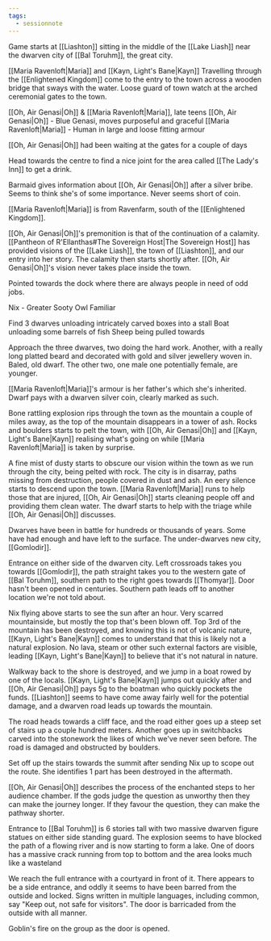 ```yaml
---
tags:
  - sessionnote
---
```

Game starts at [[Liashton]] sitting in the middle of the [[Lake Liash]] near the dwarven city of [[Bal Toruhm]], the great city.

[[Maria Ravenloft|Maria]] and [[Kayn, Light's Bane|Kayn]] Travelling through the [[Enlightened Kingdom]] come to the entry to the town across a wooden bridge that sways with the water. Loose guard of town watch at the arched ceremonial gates to the town.

[[Oh, Air Genasi|Oh]] & [[Maria Ravenloft|Maria]], late teens
[[Oh, Air Genasi|Oh]] - Blue Genasi, moves purposeful and graceful
[[Maria Ravenloft|Maria]] - Human in large and loose fitting armour

[[Oh, Air Genasi|Oh]] had been waiting at the gates for a couple of days

Head towards the centre to find a nice joint for the area called [[The Lady's Inn]] to get a drink. 

Barmaid gives information about [[Oh, Air Genasi|Oh]] after a silver bribe. Seems to think she's of some importance. Never seems short of coin.

[[Maria Ravenloft|Maria]] is from Ravenfarm, south of the [[Enlightened Kingdom]].

[[Oh, Air Genasi|Oh]]'s premonition is that of the continuation of a calamity. [[Pantheon of R'Ellanthas#The Sovereign Host|The Sovereign Host]] has provided visions of the [[Lake Liash]], the town of [[Liashton]], and our entry into her story. The calamity then starts shortly after. [[Oh, Air Genasi|Oh]]'s vision never takes place inside the town.

Pointed towards the dock where there are always people in need of odd jobs.

Nix - Greater Sooty Owl Familiar

Find 3 dwarves unloading intricately carved boxes into a stall
Boat unloading some barrels of fish
Sheep being pulled towards

Approach the three dwarves, two doing the hard work. Another, with a really long platted beard and decorated with gold and silver jewellery woven in. Baled, old dwarf. The other two, one male one potentially female, are younger.

[[Maria Ravenloft|Maria]]'s armour is her father's which she's inherited. Dwarf pays with a dwarven silver coin, clearly marked as such.

Bone rattling explosion rips through the town as the mountain a couple of miles away, as the top of the mountain disappears in a tower of ash. Rocks and boulders starts to pelt the town, with [[Oh, Air Genasi|Oh]] and [[Kayn, Light's Bane|Kayn]] realising what's going on while [[Maria Ravenloft|Maria]] is taken by surprise.

A fine mist of dusty starts to obscure our vision within the town as we run through the city, being pelted with rock. The city is in disarray, paths missing from destruction, people covered in dust and ash. An eery silence starts to descend upon the town. [[Maria Ravenloft|Maria]] runs to help those that are injured, [[Oh, Air Genasi|Oh]] starts cleaning people off and providing them clean water. The dwarf starts to help with the triage while [[Oh, Air Genasi|Oh]] discusses.

Dwarves have been in battle for hundreds or thousands of years. Some have had enough and have left to the surface. The under-dwarves new city, [[Gomlodir]].

Entrance on either side of the dwarven city. Left crossroads takes you towards [[Gomlodir]], the path straight takes you to the western gate of [[Bal Toruhm]], southern path to the right goes towards [[Thomyar]]. Door hasn't been opened in centuries. Southern path leads off to another location we're not told about.

Nix flying above starts to see the sun after an hour. Very scarred mountainside, but mostly the top that's been blown off. Top 3rd of the mountain has been destroyed, and knowing this is not of volcanic nature, [[Kayn, Light's Bane|Kayn]] comes to understand that this is likely not a natural explosion. No lava, steam or other such external factors are visible, leading [[Kayn, Light's Bane|Kayn]] to believe that it's not natural in nature.

Walkway back to the shore is destroyed, and we jump in a boat rowed by one of the locals. [[Kayn, Light's Bane|Kayn]] jumps out quickly after and [[Oh, Air Genasi|Oh]] pays 5g to the boatman who quickly pockets the funds. [[Liashton]] seems to have come away fairly well for the potential damage, and a dwarven road leads up towards the mountain.

The road heads towards a cliff face, and the road either goes up a steep set of stairs up a couple hundred meters. Another goes up in switchbacks carved into the stonework the likes of which we've never seen before. The road is damaged and obstructed by boulders.

Set off up the stairs towards the summit after sending Nix up to scope out the route. She identifies 1 part has been destroyed in the aftermath.

[[Oh, Air Genasi|Oh]] describes the process of the enchanted steps to her audience chamber. If the gods judge the question as unworthy then they can make the journey longer. If they favour the question, they can make the pathway shorter.

Entrance to [[Bal Toruhm]] is 6 stories tall with two massive dwarven figure statues on either side standing guard. The explosion seems to have blocked the path of a flowing river and is now starting to form a lake. One of doors has a massive crack running from top to bottom and the area looks much like a wasteland

We reach the full entrance with a courtyard in front of it. There appears to be a side entrance, and oddly it seems to have been barred from the outside and locked. Signs written in multiple languages, including common, say "Keep out, not safe for visitors". The door is barricaded from the outside with all manner.

Goblin's fire on the group as the door is opened.